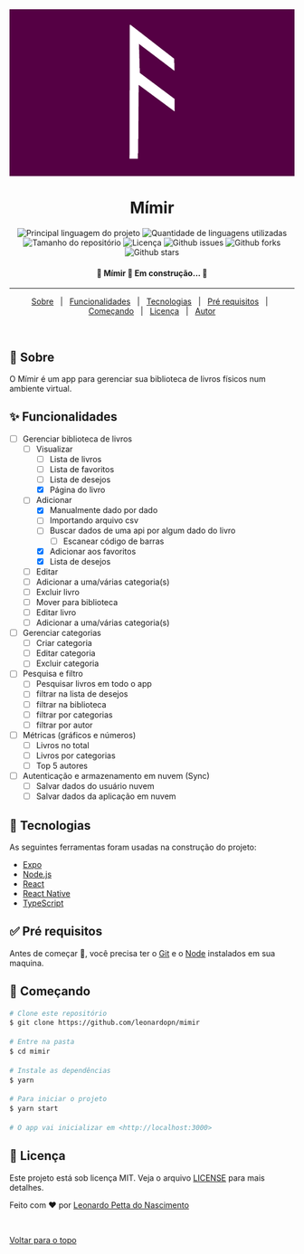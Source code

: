 <div align="center" id="top" style="background:#550044">
  <img src="./.github/app.png" alt="Mímir" width="200px"/>
</div>

<h1 align="center">Mímir</h1>

<p align="center">
  <img alt="Principal linguagem do projeto" src="https://img.shields.io/github/languages/top/leonardopn/mimir?color=56BEB8">

  <img alt="Quantidade de linguagens utilizadas" src="https://img.shields.io/github/languages/count/leonardopn/mimir?color=56BEB8">

  <img alt="Tamanho do repositório" src="https://img.shields.io/github/repo-size/leonardopn/mimir?color=56BEB8">

  <img alt="Licença" src="https://img.shields.io/github/license/leonardopn/mimir?color=56BEB8">

  <img alt="Github issues" src="https://img.shields.io/github/issues/leonardopn/mimir?color=56BEB8" />

  <img alt="Github forks" src="https://img.shields.io/github/forks/leonardopn/mimir?color=56BEB8" />

 <img alt="Github stars" src="https://img.shields.io/github/stars/leonardopn/mimir?color=56BEB8" />
</p>

<h4 align="center">
 🚧  Mímir 🚀 Em construção...  🚧
</h4>

<hr>

<p align="center">
  <a href="#dart-sobre">Sobre</a> &#xa0; | &#xa0;
  <a href="#sparkles-funcionalidades">Funcionalidades</a> &#xa0; | &#xa0;
  <a href="#rocket-tecnologias">Tecnologias</a> &#xa0; | &#xa0;
  <a href="#white_check_mark-pré-requisitos">Pré requisitos</a> &#xa0; | &#xa0;
  <a href="#checkered_flag-começando">Começando</a> &#xa0; | &#xa0;
  <a href="#memo-licença">Licença</a> &#xa0; | &#xa0;
  <a href="https://github.com/leonardopn" target="_blank">Autor</a>
</p>

<br>

## :dart: Sobre

O Mímir é um app para gerenciar sua biblioteca de livros físicos num ambiente virtual.

## :sparkles: Funcionalidades

- [ ] Gerenciar biblioteca de livros
  - [ ] Visualizar
    - [ ] Lista de livros
    - [ ] Lista de favoritos
    - [ ] Lista de desejos
    - [x] Página do livro
  - [ ] Adicionar
    - [x] Manualmente dado por dado
    - [ ] Importando arquivo csv
    - [ ] Buscar dados de uma api por algum dado do livro
      - [ ] Escanear código de barras
    - [x] Adicionar aos favoritos
    - [x] Lista de desejos
  - [ ] Editar
  - [ ] Adicionar a uma/várias categoria(s)
  - [ ] Excluir livro
  - [ ] Mover para biblioteca
  - [ ] Editar livro
  - [ ] Adicionar a uma/várias categoria(s)
- [ ] Gerenciar categorias
  - [ ] Criar categoria
  - [ ] Editar categoria
  - [ ] Excluir categoria
- [ ] Pesquisa e filtro
  - [ ] Pesquisar livros em todo o app
  - [ ] filtrar na lista de desejos
  - [ ] filtrar na biblioteca
  - [ ] filtrar por categorias
  - [ ] filtrar por autor
- [ ] Métricas (gráficos e números)
  - [ ] Livros no total
  - [ ] Livros por categorias
  - [ ] Top 5 autores
- [ ] Autenticação e armazenamento em nuvem (Sync)
  - [ ] Salvar dados do usuário nuvem
  - [ ] Salvar dados da aplicação em nuvem

## :rocket: Tecnologias

As seguintes ferramentas foram usadas na construção do projeto:

- [Expo](https://expo.io/)
- [Node.js](https://nodejs.org/en/)
- [React](https://pt-br.reactjs.org/)
- [React Native](https://reactnative.dev/)
- [TypeScript](https://www.typescriptlang.org/)

## :white_check_mark: Pré requisitos

Antes de começar :checkered_flag:, você precisa ter o [Git](https://git-scm.com) e o [Node](https://nodejs.org/en/) instalados em sua maquina.

## :checkered_flag: Começando

```bash
# Clone este repositório
$ git clone https://github.com/leonardopn/mimir

# Entre na pasta
$ cd mimir

# Instale as dependências
$ yarn

# Para iniciar o projeto
$ yarn start

# O app vai inicializar em <http://localhost:3000>
```

## :memo: Licença

Este projeto está sob licença MIT. Veja o arquivo [LICENSE](LICENSE.md) para mais detalhes.

Feito com :heart: por <a href="https://github.com/leonardopn" target="_blank">Leonardo Petta do Nascimento</a>

&#xa0;

<a href="#top">Voltar para o topo</a>
